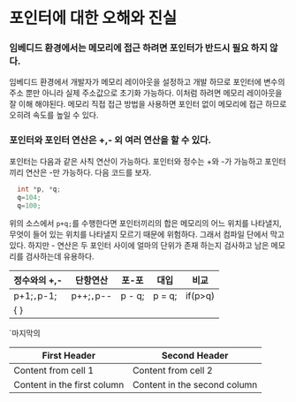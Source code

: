 # 포인터에 대한 오해와 진실
### 임베디드 환경에서는 메모리에 접근 하려면 포인터가 반드시 필요 하지 않다.
임베디드 환경에서 개발자가 메모리 레이아웃을 설정하고 개발 하므로 포인터에 변수의 주소 뿐만
아니라 실제 주소값으로 초기화 가능하다. 이처럼 하려면 메모리 레이아웃을 잘 이해 해야된다.
메모리 직접 접근 방법을 사용하면 포인터 없이 메모리에 접근 하므로 오히려 속도를 높일 수 있다.

### 포인터와 포인터 연산은 +,- 외 여러 연산을 할 수 있다.
포인터는 다음과 같은 사칙 연산이 가능하다. 포인터와 정수는 +와 -가 가능하고 포인터 끼리 연산은 -만 가능하다.
다음 코드를 보자.
```C
  int *p, *q;
  q=104;
  q=100;

```
위의 소스에서  `p+q;`를 수행한다면 포인터끼리의 합은 메모리의 어느 위치를 나타낼지, 무엇이 들어 있는 위치를
나타낼지 모르기 때문에 위험하다. 그래서 컴파일 단에서 막고 있다. 하지만 - 연산은 두 포인터 사이에 얼마의 단위가
존재 하는지 검사하고 남은 메모리를 검사하는데 유용하다.

  정수와의 +,-  |    단항연산      | 포-포         | 대입          |          비교 |
   ------------ |    ------------- | ------------- | ------------- | ------------- |
   p+1;`,`p-1;  |     p++;`,`p--   | p - q;        | p = q;        | if(p>q)
                                                                           { }     |

`마지막의 


First Header | Second Header
------------ | -------------
Content from cell 1 | Content from cell 2
Content in the first column | Content in the second column
